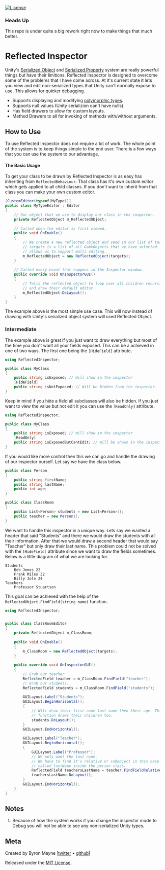  [![License](https://img.shields.io/badge/license-MIT-lightgrey.svg)](https://github.com/ByronMayne/Reflected-Inspector/blob/master/LICENSE)
 
 ### Heads Up
 This repo is under quite a big rework right now to make things that much better. 
 
# Reflected Inspector

Unity's [Serialized Object](https://docs.unity3d.com/ScriptReference/SerializedObject.html) and [Serialized Property](https://docs.unity3d.com/ScriptReference/SerializedProperty.html) system are really powerful things but have their limitions. Reflected Inspector is designed to overcome some of the problems that I have come across. At it's current state it lets you view and edit non-serialized types that Unity can't normally expose to use. This allows for quicker debugging.
 * Supports displaying and modifying [polymorphic types](https://unity3d.com/learn/tutorials/topics/scripting/polymorphism).  
 * Supports null values (Unity serializion can't have nulls). 
 * Has field drawers to allow for custom layouts. 
 * Method Drawers to all for invoking of methods with/without arguments.

## How to Use
To use Reflected Inspector does not require a lot of work. The whole point of the system is to keep things simple to the end user. There is a few ways that you can use the system to our advantage. 
#### The Basic Usage
To get your class to be drawn by Reflected Inspector is as easy has inheriting from ```ReflectedBehaviour```. That class has it's own custom editor which gets applied to all child classes. If you don't want to inherit from that class you can make your own custom editor. 
```csharp
[CustomEditor(typeof(MyType))]
public class MyTypeEditor : Editor
{
    // Our object that we use to display our class in the inspector.
    private ReflectedObject m_ReflectedObject; 
    
    // Called when the editor is first viewed. 
    public void OnEnable()
    {
        // We create a new reflected object and send in our list of targets
        // targets is a list of all GameObjects that we have selected. This 
        // allows us to support multi editing. 
        m_ReflectedObject = new ReflectedObject(targets);
    }
    
    // Called every event that happens in the Inspector window. 
    public override void OnInspectorGUI()
    {
        // Tells the reflected object to loop over all children recursively
        // and draw their default editor. 
        m_ReflectedObject.DoLayout();
    }
}
```
The example above is the most simple use case. This will now instead of drawing with Unity's serialized object system will used Reflected Object. 

### Intermediate 
The example above is great if you just want to draw everything but most of the time you don't want all your fields exposed. This can be a achieved in one of two ways. The first one being the ```[HideField]``` attribute. 
``` csharp
using ReflectedInspector;

public class MyClass
{
    public string isExposed; // Will show in the inspector
    [HideField]
    public string isNotExposed; // Will be hidden from the inspector.
}
```
Keep in mind if you hide a field all subclasses will also be hidden. If you just want to view the value but not edit it you can use the ```[ReadOnly]``` attribute. 
``` csharp
using ReflectedInspector;

public class MyClass
{
    public string isExposed; // Will show in the inspector
    [ReadOnly]
    public string isExposedButCantEdit; // Will be shown in the inspector but can't be edited.
}
```

If you would like more control then this we can go and handle the drawing of our inspector ourself. Let say we have the class below.

```csharp
public class Person
{
    public string firstName;
    public string lastName;
    public int age; 
}

public class ClassRoom
{
    public List<Person> students = new List<Person>();
    public teacher = new Person(); 
}
```
We want to handle this inspector in a unique way. Lets say we wanted a header that said "Students" and there we would draw the students with all their information. After that we would draw a second header 
that would say "Teacher" but only draw their last name. This problem could not be solved with the ```[HideField]``` attribute since we want to draw the fields sometimes. Below is a little diagram of what we are looking for.
```
Students
    Bob Jones 22
    Frank Miles 32
    Billy Jole 24
Teachers
    Professor Stuartson
```
This goal can be achieved with the help of the ```ReflectedObject.FindField(string name)``` function.
```csharp
using ReflectedInspector;


public class ClassRoomEditor
{
    private ReflectedObject m_ClassRoom; 
    
    public void OnEnable()
    {
        m_ClassRoom = new ReflectedObject(targets);
    }
    
    public override void OnInspectorGUI()
    {
        // Grab our teacher
        ReflectedField teacher = m_ClassRoom.FindField("teacher");
        // Grab our students. 
        ReflectedField students = m_ClassRoom.FindField("students");
        
        GUILayout.Label("Students");
        GUILayout.BeginHorizontal();
        {
            // Will draw their first name last name then their age. This
            // function draws their children too. 
            students.DoLayout();
        }
        GUILayout.EndHorizontal();
        
        GUILayout.Label("Teacher");
        GUILayout.BeginHorizontal();
        {
            GUILayout.Label("Professor");
            // We only want the last name.
            // We have to find it's relative or subobject in this case the field
            // called lastName inside the person class. 
            ReflectedField teachersLastName = teacher.FindFieldRelative("lastName");
            teachersLastName.DoLayout();
        }
        GUILayout.EndHorizontal();
    }
}
```

## Notes
1) Because of how the system works if you change the inspector mode to Debug you will not be able to see any non-serialized Unity types. 

## Meta
Created by Byron Mayne [[twitter](https://twitter.com/byMayne) &bull; [github](https://github.com/ByronMayne)]

Released under the [MIT License](http://www.opensource.org/licenses/mit-license.php).

